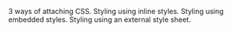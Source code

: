 3 ways of attaching CSS.
Styling using inline styles.
Styling using embedded styles.
Styling using an external style sheet.
